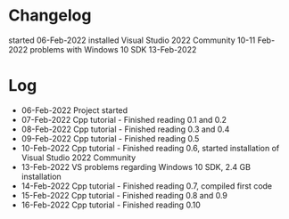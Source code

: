 # Changelog
started 06-Feb-2022
installed Visual Studio 2022 Community 10-11 Feb-2022
problems with Windows 10 SDK 13-Feb-2022

# Log
- 06-Feb-2022 Project started
- 07-Feb-2022 Cpp tutorial - Finished reading 0.1 and 0.2
- 08-Feb-2022 Cpp tutorial - Finished reading 0.3 and 0.4
- 09-Feb-2022 Cpp tutorial - Finished reading 0.5
- 10-Feb-2022 Cpp tutorial - Finished reading 0.6, started installation of Visual Studio 2022 Community
- 13-Feb-2022 VS problems regarding Windows 10 SDK, 2.4 GB installation
- 14-Feb-2022 Cpp tutorial - Finished reading 0.7, compiled first code
- 15-Feb-2022 Cpp tutorial - Finished reading 0.8 and 0.9
- 16-Feb-2022 Cpp tutorial - Finished reading 0.10